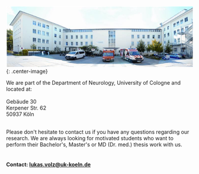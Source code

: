 ![ukk](img/ukk.png "Department of Neurology, University of Cologne"){: .center-image}

We are part of the Department of Neurology, University of Cologne and located at:
<br/>
<br/>
Gebäude 30<br/>
Kerpener Str. 62<br/>
50937 Köln<br/>
<br/>

Please don't hesitate to contact us if you have any questions regarding our research.
We are always looking for motivated students who want to perform their Bachelor's, Master's or MD (Dr. med.) thesis work with us.
<br/>
<br/>


#### Contact: lukas.volz@uk-koeln.de
